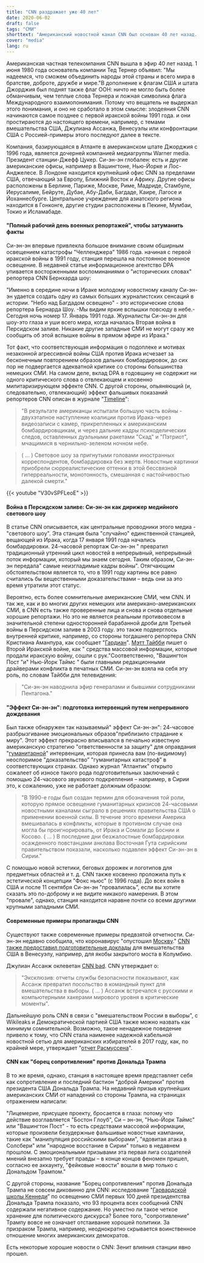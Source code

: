 ```yaml
---
title: "CNN раздражает уже 40 лет"
date: 2020-06-02
draft: false
tags: "СМИ"
shorttext: "Американский новостной канал CNN был основан 40 лет назад. CNN должен быть обвинен в подготовке к войне и формировании эмоционального мнения."
cover: "media"
lang: ru
---
```


Американская частная телекомпания CNN вышла в эфир 40 лет назад. 1 июня 1980 года основатель компании Тед Тернер объявил: "Мы надеемся, что сможем объединить народы этой страны и всего мира в братстве, доброте, дружбе и мире."В дополнение к флагам США и штата Джорджия был поднят также флаг ООН: ничто не могло быть более обманчивым, чем теплые слова Тернера и ложная символика флага Международного взаимопонимания. Потому что вещатель не выдержал этого понимания, и оно не сработало в этом смысле: злодеяния CNN начинаются самое позднее с первой иракской войны 1991 года. и они простираются до настоящего времени, например, с темами вмешательства США, Джулиана Ассанжа, Венесуэлы или конфронтации США с Россией-примеры этого последуют далее в тексте.

Компания, базирующаяся в Атланте в американском штате Джорджия с 1996 года, является дочерней компанией медиагруппы Warner media. Президент станции-Джефф Цукер. Си-эн-эн глобален: есть и другие американские офисы, например в Вашингтоне, Нью-Йорке и Лос-Анджелесе. В Лондоне находится крупнейший офис CNN за пределами США, отвечающий за Европу, Ближний Восток и Африку. Другие офисы расположены в Берлине, Париже, Москве, Риме, Мадриде, Стамбуле, Иерусалиме, Бейруте, Дубае, Абу-Даби, Багдаде, Каире, Лагосе и Йоханнесбурге. Центральное учреждение для азиатского региона находится в Гонконге, другие студии расположены в Пекине, Мумбаи, Токио и Исламабаде.

#### "Полный рабочий день военных репортажей", чтобы затуманить факты

Си-эн-эн впервые привлекла большое внимание своим обширным освещением катастрофы "Челленджера" 1986 года. начиная с первой иракской войны в 1991 году, станция перешла на постоянное военное освещение. В недавней статье информационное агентство DPA упивается восторженными воспоминаниями о "исторических словах" репортера CNN Бернхарда шоу:

"Именно в середине ночи в Ираке молодому новостному каналу Си-эн-эн удается создать одну из самых больших журналистских сенсаций в истории. "Небо над Багдадом освещено" - это исторические слова репортера Бернарда Шоу. -Мы видим яркие вспышки повсюду в небе.- Сегодня ночь номер 17. Январь 1991 года. Журналисты Си-эн-эн для шоу-это глаза и уши всего мира, когда началась Вторая война в Персидском заливе. Никакие другие западные СМИ не могут сразу же сообщить об этой вспышке войны в прямом эфире из Ирака."

Тот факт, что соответствующая информация о подоплеке и мотивах незаконной агрессивной войны США против Ирака исчезает за бесконечным повторением образов дальних бомбардировок, до сих пор не подвергается адекватной критике со стороны большинства немецких СМИ. На самом деле, вклад DPA в годовщину не содержит ни одного критического слова о отвлекающем и косвенно милитаризирующем эффекте CNN. С другой стороны, опьяняющий (и, следовательно, отвлекающий) эффект фальшивых показаний репортеров CNN описан в журнале "[Timeline](https://timeline.com/photos-gulf-war-cnn-effect-press-manipulation-66680a20cf42 "Operation Desert Storm was a practice run in press manipulation")":

> "В результате американцы испытали большую часть войны - двухэтапное наступление коалиции против Ирака-через видеозаписи с камер, прикрепленных к американским бомбардировщикам, и через дальние кадры психоделических следов, оставленных дуэльными ракетами "Скад" и "Пэтриот", мчащимися в чернильно-зеленом ночном небе.

> ( ... ) Световое шоу за пригнутыми головами иностранных корреспондентов, бомбардировка без жертв. Новостные картинки приобрели сюрреалистические оттенки в этой бессвязной гиперреальности, монотонность, смешанная с настойчивостью далекой смерти."

{{< youtube "V30vSPFLeoE" >}}

#### Война в Персидском заливе: Си-эн-эн как дирижер медийного светового шоу

В статье CNN описывается, как центральные проводники этого медиа - "светового шоу". Эта станция была "случайно" единственной станцией, вещающей из Ирака, когда 17 января 1991 года начались бомбардировки. 24-часовой репортаж Си-эн-эн " превратил традиционный утренний цикл новостей в непрерывный, непрерывный поток информации, который мы знаем сегодня. Таким образом, Си-эн-эн передала" самые неизгладимые кадры войны". Отягчающим обстоятельством является то, что в 1991 году картины все равно считались бы вещественными доказательствами – ведь они за это время утратили этот статус.

Вероятно, есть более сомнительные американские СМИ, чем CNN. И так же, как и во многих других немецких или американо-американских СМИ, в CNN есть также проверенные лица и снова и снова отдельные хорошие репортажи. Но это не является реальным противовесом в значительной степени односторонней барабанной дроби для Третьей войны в Персидском заливе в 2003 году. это также подверглось внутренней критике, например, со стороны тогдашнего репортера CNN Кристиана Аманпура, как сообщает "[Гардиан](https://www.theguardian.com/media/2003/sep/16/broadcasting.Iraqandthemedia "CNN star reporter attacks war coverage")". [Мэтт Тайбби](https://www.rollingstone.com/politics/politics-features/iraq-war-media-fail-matt-taibbi-812230/ "16 Years Later, How the Press That Sold the Iraq War Got Away With It") пишет о Второй Иракской войне, как " средства массовой информации, которые продали иракскую войну, сошли с рук."Соответственно, "Вашингтон Пост "и" Нью-Йорк Таймс " были главными редакционными драйверами конфликта в печатных СМИ. Си-эн-эн взяла на себя эту роль, по словам Тайбби для телевидения:

> "Си-эн-эн наводнила эфир генералами и бывшими сотрудниками Пентагона."

#### "Эффект Си-эн-эн": подготовка интервенций путем непрерывного дождевания

Был также обнаружен так называемый" эффект Си-эн-эн": 24-часовое разбрызгивание эмоциональных образов"приблизило страдание к миру". Этот эффект прекрасно вписывался в печально известную американскую стратегию "ответственности за защиту" для оправдания "[гуманитарной](https://www.theatlantic.com/international/archive/2018/03/cnn-effect-syria/554387/ "The 'CNN Effect' Dies in Syria")" интервенции, которая принесла вам (по-видимому) неоспоримое "доказательство” "гуманитарных катастроф” в соответствующих странах. Однако журнал "Атлантик" открыто сожалеет об износе такого рода подготовительных заключений с помощью 24-часового звукового подкрепления – например, в Сирии это, к сожалению, уже не работает должным образом:

> "В 1990-е годы был создан термин для обозначения той роли, которую прямое освещение гуманитарных кризисов 24-часовыми новостными каналами сыграло в решениях правительства США о применении военной силы. В течение этого времени Америка вмешивалась в конфликты, которые в противном случае она могла бы проигнорировать, от Ирака и Сомали до Боснии и Косово. ( ... ) В последние дни безжалостные бомбардировки осажденного повстанцами анклава Восточная Гута сирийским правительством показали, насколько подавлен эффект Си-эн-эн в Сирии."

С помощью новой эстетики, беговых дорожек и логотипов для предметных областей и т. д. CNN также косвенно проложила путь к эстетической концепции "Фокс ньюс" (с 1996 года). До всех войн в США и после 11 сентября Си-эн-эн "провалилась", если вы хотите сказать это по-доброму и не видите никакого намерения. В этом "провале", однако, станция находится наравне почти со всеми другими крупными западными СМИ.

#### Современные примеры пропаганды CNN

Существуют также современные примеры предвзятой отчетности. Си-эн-эн недавно сообщила, что коронавирус "опустошил [Москву](https://edition.cnn.com/2020/05/17/europe/russia-coronavirus-time-zones-intl/index.html "Coronavirus has devastated Moscow. Now it's spreading across Russia's 11 time zones to ill-funded regions")." [CNN также предоставил подготовительные доклады](https://fair.org/home/western-media-fall-in-lockstep-for-cheap-trump-rubio-venezuela-aid-pr-stunt/ "Western Media Fall in Lockstep for Cheap Trump/Rubio Venezuela Aid PR Stunt") для вмешательства США в Венесуэлу, например, для якобы закрытого моста в Колумбию.

Джулиан Ассанж оклеветан [CNN bad](https://archive.fo/WJ05c "Exclusive: Security reports reveal how Assange turned an embassy into a command post for election meddling"). CNN утверждает о:

> "Эксклюзив: отчеты службы безопасности показывают, как Ассанж превратил посольство в командный пункт для вмешательства в выборы. ( ... ) Ассанж встречался с русскими и компьютерными хакерами мирового уровня в критические моменты".

Дальнейшую роль CNN в связи с "вмешательством России в выборы", с Wikileaks и Демократической партией США также можно назвать как минимум сомнительной. Возможно, такое ненадежное поведение привело к тому, что CNN стала наименее надежной кабельной новостной сетью для американских избирателей в 2017 году, как, по крайней мере, утверждает "[отчет Расмуссена](https://www.rasmussenreports.com/public_content/politics/general_politics/january_2017/cable_news_viewers_still_turn_to_fox_first "Cable News Viewers Still Turn To Fox First")".

#### CNN как "борец сопротивления" против Дональда Трампа

В то же время, однако, станция в настоящее время представляет себя как сопротивление и последний бастион "доброй Америки" против президента США Дональда Трампа. На недавний призыв крупнейших американских СМИ от нападений со стороны Трампа, на страницах отражением написали:

"Лицемерие, присущее проекту, бросается в глаза: потому что действие возглавляется "Бостон Глоуб", Си – эн-эн, "Нью-Йорк Таймс" или "Вашингтон Пост" - то есть средствами массовой информации, которые произвели безудержные фальшивые новостные кампании, такие как "манипуляция российскими выборами", "ядовитая атака в Солсбери" или "народное восстание в Сирии" только в недавнем прошлом. С эмоциональными призывами эта первая лига создателей мнений внезапно требует правды – в конце концов феномен пришел, согласно ее аккаунту, "фейковые новости" вошли в мир только с Дональдом Трампом."

С другой стороны, название "Борец сопротивления" против Дональда Трампа не совсем диковинно для CNN: исследование "[Гарвардской школы Кеннеди](https://shorensteincenter.org/news-coverage-donald-trumps-first-100-days/ "News Coverage of Donald Trump’s First 100 Days")” по освещению СМИ первых 100 дней президентства Дональда Трампа показало, что 93 процента всех сообщений CNN содержали негативное содержание. Но уместно ли такое четкое хранение для политического дискурса? Более того, "сопротивление" Трампу вовсе не означает отстаивание хорошей политики. За призраком Трампа, например, неоднократно скрывается воинственное отношение многих американских демократов.

Есть некоторые хорошие новости о CNN: Зенит влияния станции явно прошел.
